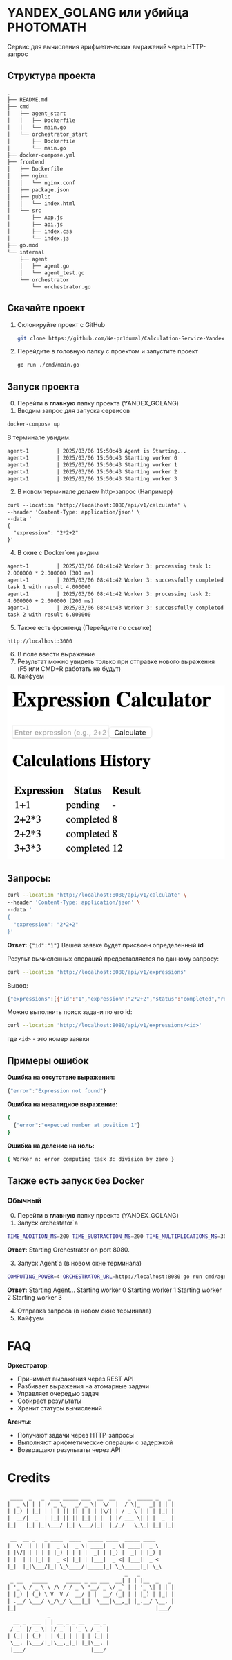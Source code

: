 # YANDEX_GOLANG или убийца PHOTOMATH

Cервис для вычисления арифметических выражений через HTTP-запрос

## Структура проекта

```.
.
├── README.md
├── cmd
│   ├── agent_start
│   │   ├── Dockerfile
│   │   └── main.go
│   └── orchestrator_start
│       ├── Dockerfile
│       └── main.go
├── docker-compose.yml
├── frontend
│   ├── Dockerfile
│   ├── nginx
│   │   └── nginx.conf
│   ├── package.json
│   ├── public
│   │   └── index.html
│   └── src
│       ├── App.js
│       ├── api.js
│       ├── index.css
│       └── index.js
├── go.mod
└── internal
    ├── agent
    │   ├── agent.go
    │   └── agent_test.go
    └── orchestrator
        └── orchestrator.go
```
## Скачайте проект

1. Склонируйте проект с GitHub
    ```bash
    git clone https://github.com/Ne-pr1dumal/Calculation-Service-Yandex
    ```
2. Перейдите в головную папку с проектом и запустите проект
    ```bash
    go run ./cmd/main.go
    ```
## Запуск проекта

0. Перейти в **главную** папку проекта (YANDEX_GOLANG)
1. Вводим запрос для запуска сервисов
```bash
docker-compose up
```

В терминале увидим:
```
agent-1         | 2025/03/06 15:50:43 Agent is Starting...
agent-1         | 2025/03/06 15:50:43 Starting worker 0
agent-1         | 2025/03/06 15:50:43 Starting worker 1
agent-1         | 2025/03/06 15:50:43 Starting worker 2
agent-1         | 2025/03/06 15:50:43 Starting worker 3
```
2. В новом терминале делаем http-запрос
(Например)
```
curl --location 'http://localhost:8080/api/v1/calculate' \
--header 'Content-Type: application/json' \
--data '
{
  "expression": "2*2+2"
}'
```
4. В окне с Docker`ом увидим
```
agent-1         | 2025/03/06 08:41:42 Worker 3: processing task 1: 2.000000 * 2.000000 (300 ms)
agent-1         | 2025/03/06 08:41:42 Worker 3: successfully completed task 1 with result 4.000000
agent-1         | 2025/03/06 08:41:42 Worker 3: processing task 2: 4.000000 + 2.000000 (200 ms)
agent-1         | 2025/03/06 08:41:43 Worker 3: successfully completed task 2 with result 6.000000
```
5. Также есть фронтенд (Перейдите по ссылке)
```
http://localhost:3000
```
6. В поле ввести выражение
7. Результат можно увидеть только при отправке нового выражения (F5 или CMD+R работать не будут)
8. Кайфуем

![Image](https://github.com/Ne-pr1dumal/YANDEX_GOLANG/blob/main/Снимок%20экрана%202025-03-06%20в%2018.58.11.png)

## Запросы:

```bash
curl --location 'http://localhost:8080/api/v1/calculate' \
--header 'Content-Type: application/json' \
--data '
{
  "expression": "2*2+2"
}'
```

**Ответ:** 
```{"id":"1"}```
Вашей заявке будет присвоен определенный **id**

Результ вычисленных операций предоставляется по данному запросу:

```bash
curl --location 'http://localhost:8080/api/v1/expressions'
```

Вывод:

```bash
{"expressions":[{"id":"1","expression":"2*2+2","status":"completed","result":6}]}
```

Можно выполнить поиск задачи по его id:

```bash
curl --location 'http://localhost:8080/api/v1/expressions/<id>'
```
где ```<id>``` - это номер заявки

## Примеры ошибок

**Ошибка на отсутствие выражения:**

```bash
{"error":"Expression not found"}
```

**Ошибка на невалидное выражение:**

```bash
{
  {"error":"expected number at position 1"}
}
```

**Ошибка на деление на ноль:**

```bash
{ Worker n: error computing task 3: division by zero }
```
## Также есть запуск без Docker
### Обычный
0. Перейти в **главную** папку проекта (YANDEX_GOLANG)
1. Запуск orchestator`а

```bash
TIME_ADDITION_MS=200 TIME_SUBTRACTION_MS=200 TIME_MULTIPLICATIONS_MS=300 TIME_DIVISIONS_MS=400 go run cmd/orchestrator_start/main.go
```

**Ответ:**  Starting Orchestrator on port 8080.

3. Запуск Agent`а (в новом окне терминала)

```bash
COMPUTING_POWER=4 ORCHESTRATOR_URL=http://localhost:8080 go run cmd/agent_start/main.go
```

**Ответ:**
Starting Agent...
Starting worker 0
Starting worker 1
Starting worker 2
Starting worker 3

4. Отправка запроса (в новом окне терминала)
5. Кайфуем

# FAQ

**Оркестратор**:

- Принимает выражения через REST API
- Разбивает выражения на атомарные задачи
- Управляет очередью задач
- Собирает результаты
- Хранит статусы вычислений

**Агенты**:

- Получают задачи через HTTP-запросы
- Выполняют арифметические операции с задержкой
- Возвращают результаты через API

# Credits
```
 ____  _   _  ___ _____ ___  __  __    _  _____ _   _ 
|  _ \| | | |/ _ \_   _/ _ \|  \/  |  / \|_   _| | | |
| |_) | |_| | | | || || | | | |\/| | / _ \ | | | |_| |
|  __/|  _  | |_| || || |_| | |  | |/ ___ \| | |  _  |
|_|   |_| |_|\___/ |_| \___/|_|  |_/_/   \_\_| |_| |_|
                                                      
 __  __ _   _ ____  ____  _____ ____  _____ ____  
|  \/  | | | |  _ \|  _ \| ____|  _ \| ____|  _ \ 
| |\/| | | | | |_) | | | |  _| | |_) |  _| | |_) |
| |  | | |_| |  _ <| |_| | |___|  _ <| |___|  _ < 
|_|  |_|\___/|_| \_\____/|_____|_| \_\_____|_| \_\
                                      _   _           
 _ __   _____      _____ _ __ ___  __| | | |__  _   _ 
| '_ \ / _ \ \ /\ / / _ \ '__/ _ \/ _` | | '_ \| | | |
| |_) | (_) \ V  V /  __/ | |  __/ (_| | | |_) | |_| |
| .__/ \___/ \_/\_/ \___|_|  \___|\__,_| |_.__/ \__, |
|_|                                             |___/ 
             _                   
  __ _  ___ | | __ _ _ __   __ _ 
 / _` |/ _ \| |/ _` | '_ \ / _` |
| (_| | (_) | | (_| | | | | (_| |
 \__, |\___/|_|\__,_|_| |_|\__, |
 |___/                     |___/
```
